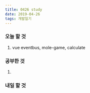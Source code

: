 ```yaml
---
title: 0426 study
date: 2019-04-26
tags: 개발일기
---
```


### 오늘 할 것

1. vue eventbus, mole-game, calculate

### 공부한 것

1.

### 내일 할 것
